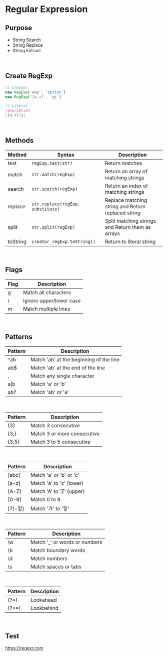 # Regular Expression

## Purpose
- String Search
- String Replace
- String Extract

<br />

## Create RegExp
~~~js
// Creator
new RegExp('exp', 'option')
new RegExp('[a-z]', 'gi')

// Literal
/exp/option
/[a-z]/gi
~~~

<br />

## Methods
| Method  | Syntax                    | Description                                        |
| -------- | ------------------------- | -------------------------------------------------- |
| test     | `regExp.test(str)`        | Return matches                                     |
| match    | `str.match(regExp)`         | Return an array of matching strings                |
| search   | `str.search(regExp)`        | Return an index of matching strings                |
| replace  | `str.replace(regExp, substitute)`       | Replace matching string and Return replaced string |
| split    | `str.split(regExp)`         | Split matching strings and Return them as arrays   |
| toString | `creator_regExp.toString()` | Return to literal string                           |  

<br />

## Flags
| Flag | Description |
| -- | -- |
| g | Match all characters |
| i | Ignore upper/lower case |
| m | Match multiple lines |

<br />

## Patterns
| Pattern | Description |
| -- | -- |
| ^ab | Match 'ab' at the beginning of the line |
| ab$ | Match 'ab' at the end of the line |
| . | Match any single character |
| a&verbar;b | Match 'a' or 'b' |
| ab? | Match 'ab' or 'a' |

<br />

| Pattern | Description |
| -- | -- |
| {3} | Match 3 consecutive |
| {3,} | Match 3 or more consecutive |
| {3,5} | Match 3 to 5 consecutive |

<br />

| Pattern | Description |
| -- | -- |
| [abc] | Match 'a' or 'b' or 'c' |
| [a-z] | Match 'a' to 'z' (lower) |
| [A-Z] | Match 'A' to 'Z' (upper) |
| [0-9] | Match 0 to 9 |
| [가-힣] | Match '가' to '힣' |

<br />

| Pattern | Description |
| -- | -- |
| \w | Match '_' or words or numbers |
| \b | Match boundary words |
| \d | Match numbers |
| \s | Match spaces or tabs |

<br />

| Pattern | Description |
| -- | -- |
| (?=) | Lookahead |
| (?<=) | Lookbehind |

<br />

## Test
https://regexr.com